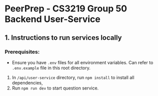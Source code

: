 # PeerPrep - CS3219 Group 50 Backend User-Service

## 1. Instructions to run services locally

### Prerequisites:
* Ensure you have `.env` files for all environment variables. Can refer to `.env.example` file in this root directory.

1. In `/api/user-service` directory, run `npm install` to install all dependencies,
2. Run `npm run dev` to start question service.
